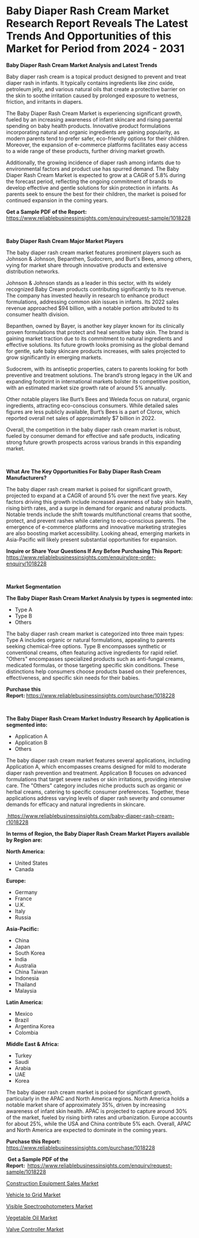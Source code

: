 <p><h1>Baby Diaper Rash Cream Market Research Report Reveals The Latest Trends And Opportunities of this Market for Period from 2024 - 2031</h1></p><p><strong>Baby Diaper Rash Cream Market Analysis and Latest Trends</strong></p>
<p><p>Baby diaper rash cream is a topical product designed to prevent and treat diaper rash in infants. It typically contains ingredients like zinc oxide, petroleum jelly, and various natural oils that create a protective barrier on the skin to soothe irritation caused by prolonged exposure to wetness, friction, and irritants in diapers.</p><p>The Baby Diaper Rash Cream Market is experiencing significant growth, fueled by an increasing awareness of infant skincare and rising parental spending on baby health products. Innovative product formulations incorporating natural and organic ingredients are gaining popularity, as modern parents tend to prefer safer, eco-friendly options for their children. Moreover, the expansion of e-commerce platforms facilitates easy access to a wide range of these products, further driving market growth.</p><p>Additionally, the growing incidence of diaper rash among infants due to environmental factors and product use has spurred demand. The Baby Diaper Rash Cream Market is expected to grow at a CAGR of 5.8% during the forecast period, reflecting the ongoing commitment of brands to develop effective and gentle solutions for skin protection in infants. As parents seek to ensure the best for their children, the market is poised for continued expansion in the coming years.</p></p>
<p><strong>Get a Sample PDF of the Report:&nbsp;</strong> <a href="https://www.reliablebusinessinsights.com/enquiry/request-sample/1018228?utm_campaign=48&utm_medium=2&utm_source=Github&utm_content=ia&utm_term=17112024&utm_id=baby-diaper-rash-cream">https://www.reliablebusinessinsights.com/enquiry/request-sample/1018228</a></p>
<p>&nbsp;</p>
<p><strong>Baby Diaper Rash Cream Major Market Players</strong></p>
<p><p>The baby diaper rash cream market features prominent players such as Johnson & Johnson, Bepanthen, Sudocrem, and Burt's Bees, among others, vying for market share through innovative products and extensive distribution networks. </p><p>Johnson & Johnson stands as a leader in this sector, with its widely recognized Baby Cream products contributing significantly to its revenue. The company has invested heavily in research to enhance product formulations, addressing common skin issues in infants. Its 2022 sales revenue approached $94 billion, with a notable portion attributed to its consumer health division.</p><p>Bepanthen, owned by Bayer, is another key player known for its clinically proven formulations that protect and heal sensitive baby skin. The brand is gaining market traction due to its commitment to natural ingredients and effective solutions. Its future growth looks promising as the global demand for gentle, safe baby skincare products increases, with sales projected to grow significantly in emerging markets.</p><p>Sudocrem, with its antiseptic properties, caters to parents looking for both preventive and treatment solutions. The brand’s strong legacy in the UK and expanding footprint in international markets bolster its competitive position, with an estimated market size growth rate of around 5% annually.</p><p>Other notable players like Burt’s Bees and Weleda focus on natural, organic ingredients, attracting eco-conscious consumers. While detailed sales figures are less publicly available, Burt’s Bees is a part of Clorox, which reported overall net sales of approximately $7 billion in 2022.</p><p>Overall, the competition in the baby diaper rash cream market is robust, fueled by consumer demand for effective and safe products, indicating strong future growth prospects across various brands in this expanding market.</p></p>
<p>&nbsp;</p>
<p><strong>What Are The Key Opportunities For Baby Diaper Rash Cream Manufacturers?</strong></p>
<p><p>The baby diaper rash cream market is poised for significant growth, projected to expand at a CAGR of around 5% over the next five years. Key factors driving this growth include increased awareness of baby skin health, rising birth rates, and a surge in demand for organic and natural products. Notable trends include the shift towards multifunctional creams that soothe, protect, and prevent rashes while catering to eco-conscious parents. The emergence of e-commerce platforms and innovative marketing strategies are also boosting market accessibility. Looking ahead, emerging markets in Asia-Pacific will likely present substantial opportunities for expansion.</p></p>
<p><strong>Inquire or Share Your Questions If Any Before Purchasing This Report:</strong> <a href="https://www.reliablebusinessinsights.com/enquiry/pre-order-enquiry/1018228?utm_campaign=48&utm_medium=2&utm_source=Github&utm_content=ia&utm_term=17112024&utm_id=baby-diaper-rash-cream">https://www.reliablebusinessinsights.com/enquiry/pre-order-enquiry/1018228</a></p>
<p>&nbsp;</p>
<p><strong>Market Segmentation</strong></p>
<p><strong>The Baby Diaper Rash Cream Market Analysis by types is segmented into:</strong></p>
<p><ul><li>Type A</li><li>Type B</li><li>Others</li></ul></p>
<p><p>The baby diaper rash cream market is categorized into three main types: Type A includes organic or natural formulations, appealing to parents seeking chemical-free options. Type B encompasses synthetic or conventional creams, often featuring active ingredients for rapid relief. "Others" encompasses specialized products such as anti-fungal creams, medicated formulas, or those targeting specific skin conditions. These distinctions help consumers choose products based on their preferences, effectiveness, and specific skin needs for their babies.</p></p>
<p><strong>Purchase this Report:&nbsp;</strong><a href="https://www.reliablebusinessinsights.com/purchase/1018228?utm_campaign=48&utm_medium=2&utm_source=Github&utm_content=ia&utm_term=17112024&utm_id=baby-diaper-rash-cream">https://www.reliablebusinessinsights.com/purchase/1018228</a></p>
<p>&nbsp;</p>
<p><strong>The Baby Diaper Rash Cream Market Industry Research by Application is segmented into:</strong></p>
<p><ul><li>Application A</li><li>Application B</li><li>Others</li></ul></p>
<p><p>The baby diaper rash cream market features several applications, including Application A, which encompasses creams designed for mild to moderate diaper rash prevention and treatment. Application B focuses on advanced formulations that target severe rashes or skin irritations, providing intensive care. The "Others" category includes niche products such as organic or herbal creams, catering to specific consumer preferences. Together, these applications address varying levels of diaper rash severity and consumer demands for efficacy and natural ingredients in skincare.</p></p>
<p><a href="https://www.reliablebusinessinsights.com/baby-diaper-rash-cream-r1018228?utm_campaign=48&utm_medium=2&utm_source=Github&utm_content=ia&utm_term=17112024&utm_id=baby-diaper-rash-cream">&nbsp;https://www.reliablebusinessinsights.com/baby-diaper-rash-cream-r1018228</a></p>
<p><strong>In terms of Region, the Baby Diaper Rash Cream Market Players available by Region are:</strong></p>
<p>
    <p> <strong> North America: </strong>
        <ul>
            <li>United States</li>
            <li>Canada</li>
        </ul>
        </p> 
    <p> <strong> Europe: </strong>
        <ul>
            <li>Germany</li>
            <li>France</li>
            <li>U.K.</li>
            <li>Italy</li>
            <li>Russia</li>
        </ul>
        </p> 
    <p> <strong> Asia-Pacific: </strong>
        <ul>
            <li>China</li>
            <li>Japan</li>
            <li>South Korea</li>
            <li>India</li>
            <li>Australia</li>
            <li>China Taiwan</li>
            <li>Indonesia</li>
            <li>Thailand</li>
            <li>Malaysia</li>
        </ul>
        </p> 
    <p> <strong> Latin America: </strong>
        <ul>
            <li>Mexico</li>
            <li>Brazil</li>
            <li>Argentina Korea</li>
            <li>Colombia</li>
        </ul>
        </p> 
    <p> <strong> Middle East & Africa: </strong>
        <ul>
            <li>Turkey</li>
            <li>Saudi</li>
            <li>Arabia</li>
            <li>UAE</li>
            <li>Korea</li>
        </ul>
    </p>
    </p>
<p><p>The baby diaper rash cream market is poised for significant growth, particularly in the APAC and North America regions. North America holds a notable market share of approximately 35%, driven by increasing awareness of infant skin health. APAC is projected to capture around 30% of the market, fueled by rising birth rates and urbanization. Europe accounts for about 25%, while the USA and China contribute 5% each. Overall, APAC and North America are expected to dominate in the coming years.</p></p>
<p><strong>Purchase this Report: </strong><a href="https://www.reliablebusinessinsights.com/purchase/1018228?utm_campaign=48&utm_medium=2&utm_source=Github&utm_content=ia&utm_term=17112024&utm_id=baby-diaper-rash-cream">https://www.reliablebusinessinsights.com/purchase/1018228</a></p>
<p>&nbsp;<strong>Get a Sample PDF of the Report:&nbsp;&nbsp;</strong><a href="https://www.reliablebusinessinsights.com/enquiry/request-sample/1018228?utm_campaign=48&utm_medium=2&utm_source=Github&utm_content=ia&utm_term=17112024&utm_id=baby-diaper-rash-cream">https://www.reliablebusinessinsights.com/enquiry/request-sample/1018228</a></p>
<p><strong></strong></p>
<p><p><a href="https://github.com/kathiestrine5ty/Market-Research-Report-List-1/blob/main/construction-equipment-sales-market.md?utm_campaign=48&utm_medium=2&utm_source=Github&utm_content=ia&utm_term=17112024&utm_id=baby-diaper-rash-cream">Construction Equipment Sales Market</a></p><p><a href="https://issuu.com/reportprime-2/docs/vehicle-to-grid-market-size-2030.pp_dc172a7ccb9b5e?utm_campaign=48&utm_medium=2&utm_source=Github&utm_content=ia&utm_term=17112024&utm_id=baby-diaper-rash-cream">Vehicle to Grid Market</a></p><p><a href="https://www.linkedin.com/pulse/decoding-visible-spectrophotometers-market-signals-growth-brrne?utm_campaign=48&utm_medium=2&utm_source=Github&utm_content=ia&utm_term=17112024&utm_id=baby-diaper-rash-cream">Visible Spectrophotometers Market</a></p><p><a href="https://issuu.com/reportprime-2/docs/vegetable-oil-market-size-2030.pptx_acc05687eeeb98?utm_campaign=48&utm_medium=2&utm_source=Github&utm_content=ia&utm_term=17112024&utm_id=baby-diaper-rash-cream">Vegetable Oil Market</a></p><p><a href="https://www.linkedin.com/pulse/valve-controller-market-forecasts-trends-impact-analysis-7jpge?utm_campaign=48&utm_medium=2&utm_source=Github&utm_content=ia&utm_term=17112024&utm_id=baby-diaper-rash-cream">Valve Controller Market</a></p></p>